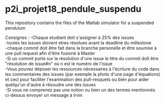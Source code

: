 # p2i_projet18_pendule_suspendu
This repository contains the files of the Matlab simulator for a suspended pendulum

Consignes : 
-Chaque etudiant doit s'assigner à 25% des issues <br />
-toutes les issues doivent etres résolues avant la deadline du millestone <br />
-chaque commit doit être fait dans la branche personelle et être soumise à une pull request afin d'être fusioné à Master <br />
-Si un commit porte sur la résolution d'une issue le titre du commit doît être "résolution de issue#n" où n est le numéro de l'issue <br />
-Vous pouvez déposer les ressources nécessaires à l'écriture du code dans les commentaires des issues (par exemple la photo d'une page d'équations)
 et ceci pour faciliter l'examination des pull-resquets ou bien pour aider quelqu'un d'autre à résoudre une des issues <br />
-Si vous ne comprenez pas une notion ou bien un des termes mentionnés ci-dessus envoyer un message à Irvin <br />
